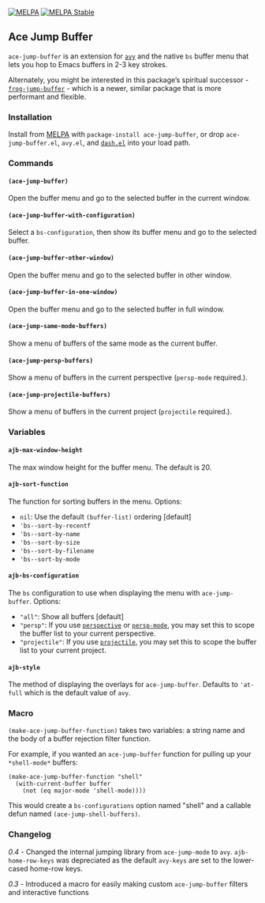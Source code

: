 [![MELPA](http://melpa.org/packages/ace-jump-buffer-badge.svg)](http://melpa.org/#/ace-jump-buffer)
[![MELPA Stable](http://stable.melpa.org/packages/ace-jump-buffer-badge.svg)](http://stable.melpa.org/#/ace-jump-buffer)

## Ace Jump Buffer

`ace-jump-buffer` is an extension for
[`avy`](https://github.com/abo-abo/avy) and the native `bs` buffer
menu that lets you hop to Emacs buffers in 2-3 key strokes.

Alternately, you might be interested in this package’s spiritual
successor -
[`frog-jump-buffer`](https://github.com/waymondo/frog-jump-buffer) -
which is a newer, similar package that is more performant and
flexible.

### Installation

Install from [MELPA](melpa.milkbox.net) with `package-install ace-jump-buffer`, or drop `ace-jump-buffer.el`, `avy.el`, and [`dash.el`](https://github.com/magnars/dash.el) into your load path.

### Commands

#### `(ace-jump-buffer)`
Open the buffer menu and go to the selected buffer in the current window.

#### `(ace-jump-buffer-with-configuration)`
Select a `bs-configuration`, then show its buffer menu and go to the selected buffer.  

#### `(ace-jump-buffer-other-window)`
Open the buffer menu and go to the selected buffer in other window.  

#### `(ace-jump-buffer-in-one-window)`
Open the buffer menu and go to the selected buffer in full window.  

#### `(ace-jump-same-mode-buffers)`
Show a menu of buffers of the same mode as the current buffer.

#### `(ace-jump-persp-buffers)`
Show a menu of buffers in the current perspective (`persp-mode` required.).

#### `(ace-jump-projectile-buffers)`
Show a menu of buffers in the current project (`projectile` required.).

### Variables

#### `ajb-max-window-height`
The max window height for the buffer menu. The default is 20.

#### `ajb-sort-function`
The function for sorting buffers in the menu. Options:

* `nil`: Use the default `(buffer-list)` ordering [default]
* `'bs--sort-by-recentf`
* `'bs--sort-by-name`
* `'bs--sort-by-size`
* `'bs--sort-by-filename`
* `'bs--sort-by-mode`

#### `ajb-bs-configuration`
The `bs` configuration to use when displaying the menu with
`ace-jump-buffer`. Options:

* `"all"`: Show all buffers [default]
* `"persp"`: If you use
  [`perspective`](https://github.com/nex3/perspective-el) or [`persp-mode`](https://github.com/Bad-ptr/persp-mode.el), you may set
  this to scope the buffer list to your current perspective.
* `"projectile"`: If you use
  [`projectile`](https://github.com/bbatsov/projectile), you may set
  this to scope the buffer list to your current project.

#### `ajb-style`
The method of displaying the overlays for `ace-jump-buffer`. 
Defaults to `'at-full` which is the default value of `avy`.

### Macro

`(make-ace-jump-buffer-function)` takes two variables: a string name and the body of a buffer rejection filter function.

For example, if you wanted an `ace-jump-buffer` function for pulling up your `*shell-mode*` buffers:

``` elisp
(make-ace-jump-buffer-function "shell"
  (with-current-buffer buffer
    (not (eq major-mode 'shell-mode))))
```

This would create a `bs-configurations` option named "shell" and a callable defun named `(ace-jump-shell-buffers)`.

### Changelog

*0.4* - Changed the internal jumping library from `ace-jump-mode` to
`avy`. `ajb-home-row-keys` was depreciated as the default `avy-keys`
are set to the lower-cased home-row keys.

*0.3* - Introduced a macro for easily making custom `ace-jump-buffer`
filters and interactive functions
